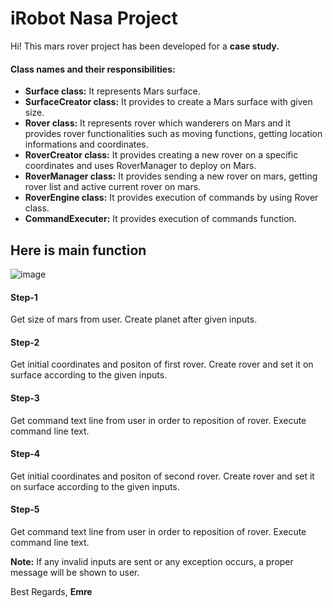 # iRobot Nasa Project

Hi!
This mars rover project has been developed for a **case study.**

#### Class names and their responsibilities:
- **Surface class:** It represents Mars surface.
- **SurfaceCreator class:** It provides to create a Mars surface with given size.
- **Rover class:** It represents rover which wanderers on Mars and it provides rover functionalities such as moving functions, getting location informations and coordinates.
- **RoverCreator class:** It provides creating a new rover on a specific coordinates and uses RoverManager to deploy on Mars.
- **RoverManager class:** It provides sending a new rover on mars, getting rover list and active current rover on mars.
- **RoverEngine class:** It provides execution of commands by using Rover class.
- **CommandExecuter:** It provides execution of commands function.


## Here is main function

![image](https://user-images.githubusercontent.com/40163745/128495964-4f0fe3f3-71cf-4599-bbcd-a04022b3010e.png)

#### Step-1
Get size of mars from user.
Create planet after given inputs.
#### Step-2
Get initial coordinates and positon of first rover.
Create rover and set it on surface according to the given inputs.
#### Step-3
Get command text line from user in order to reposition of rover.
Execute command line text.
#### Step-4
Get initial coordinates and positon of second rover.
Create rover and set it on surface according to the given inputs.
#### Step-5
Get command text line from user in order to reposition of rover.
Execute command line text.

**Note:** If any invalid inputs are sent or any exception occurs, a proper message will be shown to user.

Best Regards,
**Emre**
